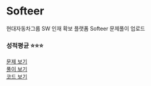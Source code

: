# Softeer
현대자동차그룹 SW 인재 확보 플랫폼 Softeer 문제풀이 업로드

### 성적평균 ⭐⭐⭐
[문제 보기](https://softeer.ai/practice/info.do?idx=1&eid=389) <br/>
[풀이 보기]() <br/>
[코드 보기]()
